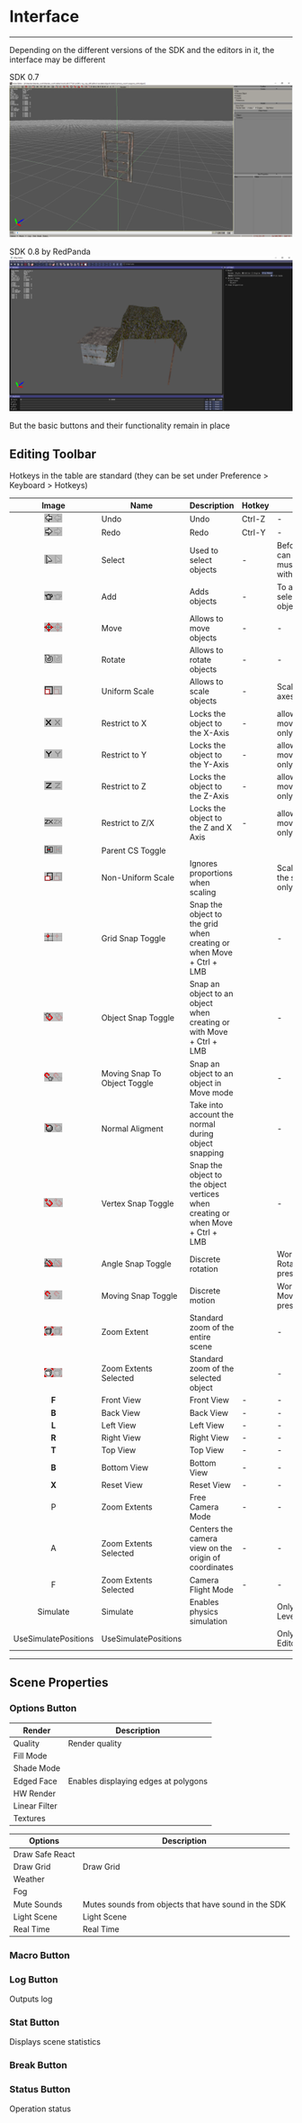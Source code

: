 # Interface

___

Depending on the different versions of the SDK and the editors in it, the interface may be different

SDK 0.7
![sdk-0-7 centered](sdk-image/sdk-0-7.png)

SDK 0.8 by RedPanda
![sdk-0-8 centered](sdk-image/sdk-0-8.png)

But the basic buttons and their functionality remain in place

## Editing Toolbar

Hotkeys in the table are standard (they can be set under Preference > Keyboard > Hotkeys)

| Image | Name | Description | Hotkey | Note |
:---:|---|---|---|---|
| ![undo](sdk-image/sdk-icons/undo.bmp) | Undo | Undo | Ctrl-Z | - |
| ![redo](sdk-image/sdk-icons/redo.bmp) | Redo | Redo | Ctrl-Y | - |
| ![select](sdk-image/sdk-icons/select.bmp) | Select | Used to select objects | - | Before the object can be moved, it must be selected with this button |
| ![add](sdk-image/sdk-icons/add.bmp) | Add | Adds objects | - | To add an object, select it in the object panel |
| ![move](sdk-image/sdk-icons/move.bmp) | Move | Allows to move objects | - | - |
| ![rotate](sdk-image/sdk-icons/rotate.bmp) | Rotate | Allows to rotate objects | - | - |
| ![scale](sdk-image/sdk-icons/scale.bmp) | Uniform Scale | Allows to scale objects | - | Scale object on all axes |
| ![lock-to-x](sdk-image/sdk-icons/lock-to-x.bmp) | Restrict to X | Locks the object to the X-Axis | - | allowing movement/rotation only on that axis |
| ![lock-to-y](sdk-image/sdk-icons/lock-to-y.bmp) | Restrict to Y | Locks the object to the Y-Axis | - | allowing movement/rotation only on that axis |
| ![lock-to-z](sdk-image/sdk-icons/lock-to-z.bmp) | Restrict to Z | Locks the object to the Z-Axis | - | allowing movement/rotation only on that axis |
| ![lock-to-zx](sdk-image/sdk-icons/lock-to-zx.bmp) | Restrict to Z/X | Locks the object to the Z and X Axis | - | allowing movement/rotation only on that axis |
| ![parent-cs-toggle](sdk-image/sdk-icons/parent-cs-toggle.bmp) | Parent CS Toggle |  |  |  |
| ![non-uniform-scale](sdk-image/sdk-icons/non-uniform-scale.bmp) | Non-Uniform Scale | Ignores proportions when scaling |  | Scale object along the selected axis only |
| ![grid-snap-toggle](sdk-image/sdk-icons/grid-snap-toggle.bmp) | Grid Snap Toggle | Snap the object to the grid when creating or when Move + Ctrl + LMB |  | - |
| ![object-snap-toggle](sdk-image/sdk-icons/object-snap-toggle.bmp) | Object Snap Toggle | Snap an object to an object when creating or with Move + Ctrl + LMB |  | - |
| ![moving-snap-to-object-toggle](sdk-image/sdk-icons/moving-snap-to-object-toggle.bmp) | Moving Snap To Object Toggle | Snap an object to an object in Move mode |  | - |
| ![normal-aligment](sdk-image/sdk-icons/normal-aligment.bmp) | Normal Aligment | Take into account the normal during object snapping |  | - |
| ![vertex-snap-toggle](sdk-image/sdk-icons/vertex-snap-toggle.bmp) | Vertex Snap Toggle | Snap the object to the object vertices when creating or when Move + Ctrl + LMB |  | - |
| ![angle-snap-toggle](sdk-image/sdk-icons/angle-snap-toggle.bmp) | Angle Snap Toggle | Discrete rotation |  | Works when the Rotate button is pressed |
| ![moving-snap-toggle](sdk-image/sdk-icons/moving-snap-toggle.bmp) | Moving Snap Toggle | Discrete motion |  | Works when the Move button is pressed |
| ![zoom-extent](sdk-image/sdk-icons/zoom-extent.bmp) | Zoom Extent | Standard zoom of the entire scene |  | - |
| ![zoom-extent-selected](sdk-image/sdk-icons/zoom-extent-selected.bmp) | Zoom Extents Selected | Standard zoom of the selected object |  | - |
| **F** | Front View | Front View | - | - |
| **B** | Back View | Back View | - | - |
| **L** | Left View | Left View | - | - |
| **R** | Right View | Right View | - | - |
| **T** | Top View | Top View | - | - |
| **B** | Bottom View | Bottom View | - | - |
| **X** | Reset View | Reset View | - | - |
| P | Zoom Extents | Free Camera Mode | - | - |
| A | Zoom Extents Selected | Centers the camera view on the origin of coordinates | - | - |
| F | Zoom Extents Selected | Camera Flight Mode | - | - |
| Simulate | Simulate | Enables physics simulation |  | Only in Actor & Level Editor |
| UseSimulatePositions | UseSimulatePositions |  |  | Only in Level Editor |

___

## Scene Properties

### Options Button

| Render | Description |
---|---|
| Quality | Render quality |
| Fill Mode |  |
| Shade Mode |  |
| Edged Face | Enables displaying edges at polygons |
| HW Render |  |
| Linear Filter |  |
| Textures |  |

| Options | Description |
---|---|
| Draw Safe React |  |
| Draw Grid | Draw Grid |
| Weather |  |
| Fog |  |
| Mute Sounds | Mutes sounds from objects that have sound in the SDK |
| Light Scene | Light Scene |
| Real Time | Real Time |

### Macro Button

### Log Button

Outputs log

### Stat Button

Displays scene statistics

### Break Button



### Status Button

Operation status
